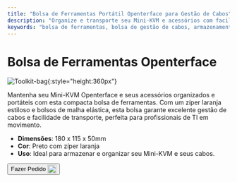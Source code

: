 ```yaml
---
title: "Bolsa de Ferramentas Portátil Openterface para Gestão de Cabos"
description: "Organize e transporte seu Mini-KVM e acessórios com facilidade usando nossa bolsa de ferramentas portátil, que apresenta excelente gestão de cabos."
keywords: "bolsa de ferramentas, bolsa de gestão de cabos, armazenamento portátil, bolsa Openterface"
---
```


# Bolsa de Ferramentas Openterface

![Toolkit-bag](https://assets.openterface.com/images/product/part/OP-06-BAG-TOOLKIT.jpg){:style="height:360px"}

Mantenha seu Mini-KVM Openterface e seus acessórios organizados e portáteis com esta compacta bolsa de ferramentas. Com um zíper laranja estiloso e bolsos de malha elástica, esta bolsa garante excelente gestão de cabos e facilidade de transporte, perfeita para profissionais de TI em movimento.

- **Dimensões**: 180 x 115 x 50mm
- **Cor**: Preto com zíper laranja
- **Uso**: Ideal para armazenar e organizar seu Mini-KVM e seus cabos.

<button class="md-button" onclick="window.location.href='https://shop.techxartisan.com/products/openterface-toolkit-bag'"> Fazer Pedido <img src="/images/trademark/txa.svg" alt="TxA Shop" style="vertical-align: middle; height: 20px;"></button>